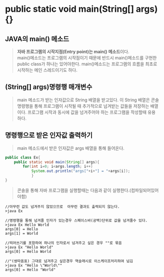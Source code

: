 # public static void main(String[] args){} 
## JAVA의 main() 메소드
>**자바 프로그램의 시작지점(Entry point)는 main() 메소드**이다.<br>main()메소드는 프로그램의 시작점이기 때문에 반드시 main()메소드를 구현한 public class가 하나는 있어야한다. main()메소드는 프로그램의 흐름을 최초로 시작하는 메인 스레드이기도 하다.
## (String[] args)명령행 매개변수
>main 메소드가 받는 인자값으로 String 배열을 받고있다. 이 String 배열은 콘솔 명령행을 통해 프로그램이 시작될 때 추가적으로 넘겨받는 값들을 저장하는 배열이다. 프로그램 시작과 동시에 값을 넘겨주어야 하는 프로그램을 작성할때 유용하다.

## 명령행으로 받은 인자값 출력하기
>main 메소드에서 받은 인자값은 args 배열을 통해 들어온다.
```java
public class Ex{
    public static void main(String[] args){
        for(int i=0; i<args.length; i++)
            System.out.println("args["+i+"] = "+args[i]);
            }
}
```

>콘솔을 통해 자바 프로그램을 실행할때는 다음과 같이 실행한다.(컴파일되어있어야함)

```
//아무런 값도 넘겨주지 않았으므로  아무런 결과도 출력되지 않는다.
>java Ex 

//명령행을 통해 넘겨줄 인자가 있는경우 스페이스바(공백)단위로 값을 넘겨줄수 있다.
>java Ex Hello World
args[0] = Hello
args[1] = World

//띄어쓰기를 포함하여 하나의 인자로서 넘겨주고 싶은 경우 ""로 묶음
>java Ex "Hello World"
args[0] = Hello World

//"(쌍따옴표) 그대로 넘겨주고 싶은경우 역슬래시로 이스케이프처리하여 넘김
>java Ex "Hello \"World\""
args[0] = Hello "World"


```
